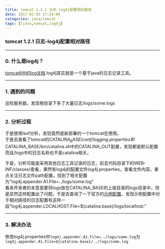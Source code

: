 ```yaml
---
title: tomcat 1.2.1 日志-log4j配置相对路径
date: 2017-02-03 17:24:00
categories: java/tomcat
tags: [linux,tomcat,log4j]
---
```

### tomcat 1.2.1 日志-log4j配置相对路径

---

### 0. 什么是log4j？
[tomcat6中的log文档](https://tomcat.apache.org/tomcat-6.0-doc/logging.html)
log4j其实就是一个基于java的日志记录工具。

---

### 1. 遇到的问题
巡检服务器，发现根目录下多了大量日志/logs/some.logs  

---

### 2. 分析过程
于是使用lsof分析，发现竟然是新部署的一个tomcat在使用。  
于是去查看了tomcat的$CATALINA_BASE/conf/logging.properties和$CATALINA_BASE/bin/catalina.sh中的CATALINA_OUT配置，发现都是默认配置  而且/logs中的日志名称也不是catalina相关。

于是，分析可能是采用其他日志工具记录的日志，前去代码目录下的WEB-INF/classes/查看，果然有log4j的配置文件log4j.properties，查看文件内容，重点关注日志文件path配置，找到了相关配置为"log4j.appender.A1.File=../logs/some.log"  
看来开发者的本意是要将logs放在CATALINA_BASE的上级目录的logs目录中，但是显然这样配置出了问题。于是去查询了一下官方的[示例配置](https://tomcat.apache.org/tomcat-6.0-doc/logging.html)，发现示例配置中对于相对路径的日志配置有这样一段"log4j.appender.LOCALHOST.File=${catalina.base}/logs/localhost."  

---

### 3. 解决办法
修改log4j.properties中`log4j.appender.A1.File=../logs/some.log`为`log4j.appender.A1.File=${catalina.base}/../logs/some.log`
